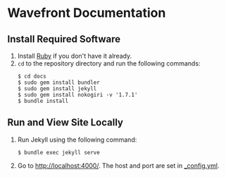 # Wavefront Documentation

## Install Required Software

1. Install [Ruby](https://www.ruby-lang.org/en/documentation/installation/) if you don't have it already.
1. `cd` to the repository directory and run the following commands:
    ```shell
    $ cd docs
    $ sudo gem install bundler
    $ sudo gem install jekyll
    $ sudo gem install nokogiri -v '1.7.1'
    $ bundle install
    ```

## Run and View Site Locally

1. Run Jekyll using the following command:
   ```shell
   $ bundle exec jekyll serve
   ```
1. Go to [http://localhost:4000/](http://localhost:4000/). The host and port are set in [_config.yml](_config.yml).